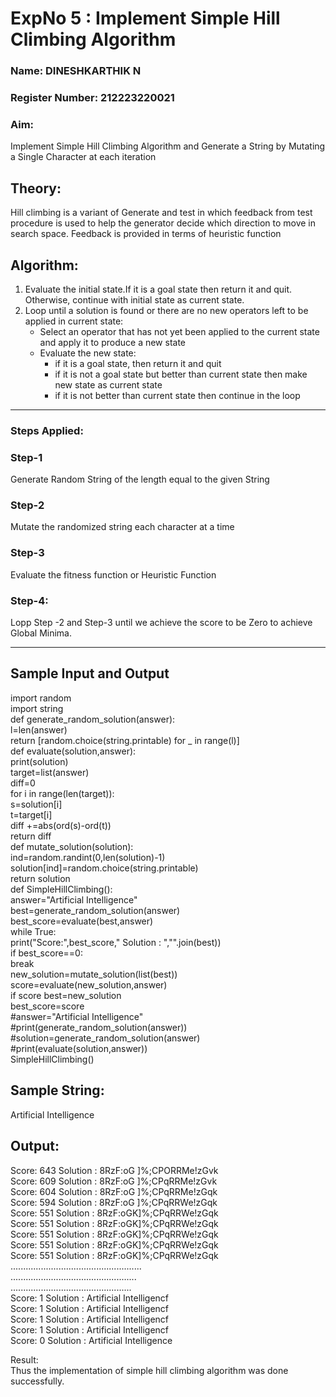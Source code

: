 <h1>ExpNo 5 : Implement Simple Hill Climbing Algorithm</h1> 
<h3>Name: DINESHKARTHIK N</h3>
<h3>Register Number: 212223220021</h3>
<H3>Aim:</H3>
<p>Implement Simple Hill Climbing Algorithm and Generate a String by Mutating a Single Character at each iteration </p>
<h2> Theory: </h2>
<p>Hill climbing is a variant of Generate and test in which feedback from test procedure is used to help the generator decide which direction to move in search space.
Feedback is provided in terms of heuristic function
</p>


<h2>Algorithm:</h2>
<p>
<ol>
 <li> Evaluate the initial state.If it is a goal state then return it and quit. Otherwise, continue with initial state as current state.</li> 
<li>Loop until a solution is found or there are no new operators left to be applied in current state:
<ul><li>Select an operator that has not yet been applied to the current state and apply it to produce a new state</li>
<li>Evaluate the new state:
  <ul>
<li>if it is a goal state, then return it and quit</li>
<li>if it is not a goal state but better than current state then make new state as current state</li>
<li>if it is not better than current state then continue in the loop</li>
    </ul>
</li>
</ul>
</li>
</ol>

</p>
<hr>
<h3> Steps Applied:</h3>
<h3>Step-1</h3>
<p> Generate Random String of the length equal to the given String</p>
<h3>Step-2</h3>
<p>Mutate the randomized string each character at a time</p>
<h3>Step-3</h3>
<p> Evaluate the fitness function or Heuristic Function</p>
<h3>Step-4:</h3>
<p> Lopp Step -2 and Step-3  until we achieve the score to be Zero to achieve Global Minima.</p>

<hr>
<h2>Sample Input and Output</h2>
<p>
 import random<br>
import string<br>
def generate_random_solution(answer):<br>
    l=len(answer)<br>
    return [random.choice(string.printable) for _ in range(l)]<br>
def evaluate(solution,answer):<br>
    print(solution)<br>
    target=list(answer)<br>
    diff=0<br>
    for i in range(len(target)):<br>
        s=solution[i]<br>
        t=target[i]<br>
        diff +=abs(ord(s)-ord(t))<br>
    return diff<br>
def mutate_solution(solution):<br>
    ind=random.randint(0,len(solution)-1)<br>
    solution[ind]=random.choice(string.printable)<br>
    return solution<br>
def SimpleHillClimbing():<br>
    answer="Artificial Intelligence"<br>
    best=generate_random_solution(answer)<br>
    best_score=evaluate(best,answer)<br>
    while True:<br>
        print("Score:",best_score," Solution : ","".join(best))<br>  
        if best_score==0:<br>
            break<br>
        new_solution=mutate_solution(list(best))<br>
        score=evaluate(new_solution,answer)   <br>
        if score<best_score:<br>
            best=new_solution<br>
            best_score=score<br>
#answer="Artificial Intelligence"<br>
#print(generate_random_solution(answer))<br>
#solution=generate_random_solution(answer)<br>
#print(evaluate(solution,answer))<br>
SimpleHillClimbing()<br>
</p>

<h2>Sample String:</h2> Artificial Intelligence
<h2>Output:</h2>
Score: 643  Solution :  8RzF:oG ]%;CPORRMe!zGvk<br>
Score: 609  Solution :  8RzF:oG ]%;CPqRRMe!zGvk<br>
Score: 604  Solution :  8RzF:oG ]%;CPqRRMe!zGqk<br>
Score: 594  Solution :  8RzF:oG ]%;CPqRRWe!zGqk<br>
Score: 551  Solution :  8RzF:oGK]%;CPqRRWe!zGqk<br>
Score: 551  Solution :  8RzF:oGK]%;CPqRRWe!zGqk<br>
Score: 551  Solution :  8RzF:oGK]%;CPqRRWe!zGqk<br>
Score: 551  Solution :  8RzF:oGK]%;CPqRRWe!zGqk<br>
Score: 551  Solution :  8RzF:oGK]%;CPqRRWe!zGqk<br>
....................................................<br>
..................................................<br>
................................................<br>
Score: 1  Solution :  Artificial Intelligencf<br>
Score: 1  Solution :  Artificial Intelligencf<br>
Score: 1  Solution :  Artificial Intelligencf<br>
Score: 1  Solution :  Artificial Intelligencf<br>
Score: 0  Solution :  Artificial Intelligence<br>

Result:<br>
Thus the implementation of simple hill climbing algorithm was done successfully.
